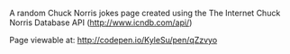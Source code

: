A random Chuck Norris jokes page created using the The Internet Chuck Norris Database API (http://www.icndb.com/api/)

Page viewable at: http://codepen.io/KyleSu/pen/qZzvyo
